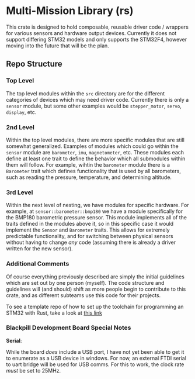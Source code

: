 # Multi-Mission Library (rs)
This crate is designed to hold composable, reusable driver code / wrappers for various sensors and hardware output devices. Currently it does not support differing STM32 models and only supports the STM32F4, however moving into the future that will be the plan.

## Repo Structure
### Top Level
The top level modules within the `src` directory are for the different categories of devices which may need driver code. Currently there is only a `sensor` module, but some other examples would be `stepper_motor`, `servo`, `display`, etc. 

### 2nd Level
Within the top level modules, there are more specific modules that are still somewhat generalized. Examples of modules which could go within the `sensor` module are `barometer`, `imu`, `magnetometer`, etc. These modules each define at least one trait to define the behavior which all submodules within them will follow. For example, wihtin the `barometer` module there is a `Barometer` trait which defines functionality that is used by all barometers, such as reading the pressure, temperature, and determining altitude.

### 3rd Level
Within the next level of nesting, we have modules for specific hardware. For example, at `sensor::barometer::bmp180` we have a module specifically for the BMP180 barometric pressure sensor. This module implements all of the traits defined in the modules above it, so in this specific case it would implement the `Sensor` and `Barometer` traits. This allows for extremely predictable functionality, and for switching between physical sensors without having to change *any* code (assuming there is already a driver written for the new sensor).

### Additional Comments
Of course everything previously described are simply the initial guidelines which are set out by one person (myself). The code structure and guidelines will (and should) shift as more people begin to contribute to this crate, and as different subteams use this code for their projects.

To see a template repo of how to set up the toolchain for programming an STM32 with Rust, take a look at [this link](https://github.com/kkingsbe/embedded-rust-stm)

### Blackpill Development Board Special Notes
**Serial**:

While the board *does* include a USB port, I have not yet been able to get it to enumerate as a USB device in windows. For now, an external FTDI serial to uart bridge will be used for USB comms. For this to work, the clock rate *must* be set to 25MHz.